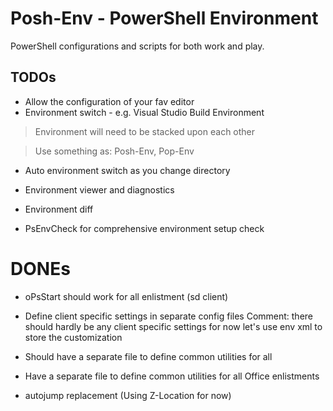 # Posh-Env - PowerShell Environment

PowerShell configurations and scripts for both work and play.

## TODOs

- Allow the configuration of your fav editor
- Environment switch - e.g. Visual Studio Build Environment
> Environment will need to be stacked upon each other

> Use something as: Posh-Env, Pop-Env

- Auto environment switch as you change directory
- Environment viewer and diagnostics
- Environment diff

- PsEnvCheck for comprehensive environment setup check

# DONEs

- oPsStart should work for all enlistment (sd client)

- Define client specific settings in separate config files
Comment: there should hardly be any client specific settings
         for now let's use env xml to store the customization

- Should have a separate file to define common utilities for all
- Have a separate file to define common utilities for all Office enlistments

- autojump replacement (Using Z-Location for now)
